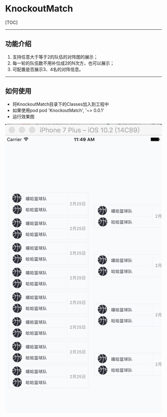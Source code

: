# KnockoutMatch
[TOC]

-----------
## 功能介绍
1. 支持任意大于等于2的队伍的对阵图的展示；
2. 每一轮的队伍数不用补位成2的N次方，也可以展示；
3. 可配置是否展示3、4名的对阵信息。

------------------
## 如何使用
* 将KnockoutMatch目录下的Classes加入到工程中
* 如果使用pod
	pod 'KnockoutMatch', '~> 0.0.1'
* 运行效果图

![Alt text](./knockout.png)



